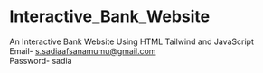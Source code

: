# Interactive_Bank_Website
An Interactive Bank Website Using HTML Tailwind and JavaScript 
<br>
Email- s.sadiaafsanamumu@gmail.com 
<br>
Password- sadia
